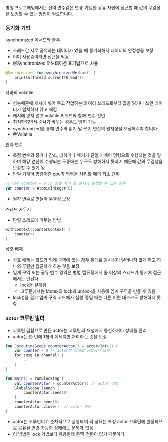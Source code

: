 병행 프로그래밍에서는 전역 변수같은 변경 가능한 공유 자원에 접근할 때 값의 무결성을 보장할 수 있는 방법이 필요합니다.

### 동기화 기법

synchronized 메서드와 블록

- 스레드간 서로 공유하는 데이터가 있을 때 동기화해서 데이터의 안정성을 보장
- 이미 사용중이라면 접근을 막음
- @Synchronized 어노테이션 표기법으로 사용

```kotlin
@Synchronized fun synchronizedMethod() {
	println(Thread.currentThread())
}
```

자바의 volatile

- 성능때문에 캐시에 넣어 두고 작업하는데 여러 쓰레드로부터 값을 읽거나 쓰면 데이터가 일치하지 않고 깨짐
- 캐시에 넣지 않고 volatile 키워드와 함께 변수 선언
- 최적화되면서 순서가 바뀌는 경우도 방지 가능
- synchronized를 통해 변수의 읽기 및 쓰기 연산의 원자성을 보장해줘야 합니다.
- @Volatile

원자 변수

- 특정 변수의 증가나 감소, 더하기나 빼기가 단일 기계어 명령으로 수행되는 것을 말하며 해당 연산이 수행되는 도중에는 누구도 방해하지 못하기 때문에 값의 무결성을 보장할 수 있게 됨
- 단일 기계어 명령이란 cpu가 명령을 처리할 때의 최소 단위

```kotlin
// var counter = 0 // 병행 처리 중 문제가 발생할 수 있는 변수
var counter = AtomicInteger(0)
```

- 원자 변수로 만들어 무결성 보장

스레드 가두기

- 단일 스레드에 가두는 방법

```kotlin
withContext(counterContext) {
	counter++
}
```

상호 배제

- 상호 배제는 코드가 임계 구역에 있는 경우 절대로 동시성이 일어나지 않게 하고 하나의 루틴만 접근하게 하는 것을 보장
- 임계 구역 또는 공유 변수 영역은 병렬 컴퓨팅에서 둘 이상의 스레드가 동시에 접근해서는 안된다.
    - lock을 걸게됨
    - 코루틴에서는 Mutex의 lock과 unlock을 사용해 임계 구역을 만들 수 있음
- lock()을 걸고 임계 구역 코드에서 실행 중일 때는 다른 어떤 태스크도 방해하지 못함

### actor 코루틴 빌더

- 코루틴 결합으로 만든 actor는 코루틴과 채널에서 통신하거나 상태를 관리
- actor는 한 번에 1개의 메세지만 처리하는 것을 보장

```kotlin
fun CoroutineScope.counterActor() = actor<Int>() {
    var counter = 0 // actor의 상태로 공유되지 않음
    for (msg in channel) {
        ..
    }
}

fun main() = runBlocking {
    val counterActor = counterActor() // actor 생성
    GlobalScope.launch {
        counterActor.send(0)
    }
    counterActor.send(0)
    counterActor.close()  // actor 중단
}
```

- actor는 코루틴이고 순차적으로 실행되며 각 상태는 특정 actor 코루틴에 한정되므로 공유된 변경 가능한 상태에도 문제가 없음
- 이 방법은 lock 기법보다 유용한데 문맥 전환이 없기 때문이다.